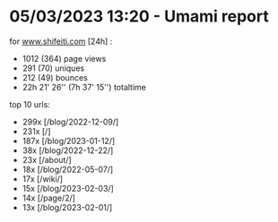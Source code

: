 # 05/03/2023 13:20 - Umami report
for www.shifeiti.com [24h] :

 - 1012 (364) page views
 - 291 (70) uniques
 - 212 (49) bounces
 - 22h 21' 26'' (7h 37' 15'') totaltime


top 10 urls:
 - 299x [/blog/2022-12-09/]
 - 231x [/]
 - 187x [/blog/2023-01-12/]
 - 38x [/blog/2022-12-22/]
 - 23x [/about/]
 - 18x [/blog/2022-05-07/]
 - 17x [/wiki/]
 - 15x [/blog/2023-02-03/]
 - 14x [/page/2/]
 - 13x [/blog/2023-02-01/]


